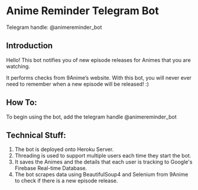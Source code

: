 # Anime Reminder Telegram Bot
Telegram handle: @animereminder_bot

## Introduction
Hello! This bot notifies you of new episode releases for Animes that you are watching.

It performs checks from 9Anime’s website. With this bot, you will never ever need to remember when a new episode will be released! :)

## How To:
To begin using the bot, add the telegram handle @animereminder_bot

## Technical Stuff:
1) The bot is deployed onto Heroku Server.
2) Threading is used to support multiple users each time they start the bot.
3) It saves the Animes and the details that each user is tracking to Google's Firebase Real-time Database.
4) The bot scrapes data using BeautifulSoup4 and Selenium from 9Anime to check if there is a new episode release. 

